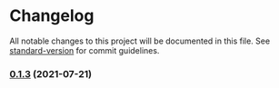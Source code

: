 # Changelog

All notable changes to this project will be documented in this file. See [standard-version](https://github.com/conventional-changelog/standard-version) for commit guidelines.

### [0.1.3](https://github.com/urpflanze-org/drawer-canvas/compare/v0.1.2...v0.1.3) (2021-07-21)
